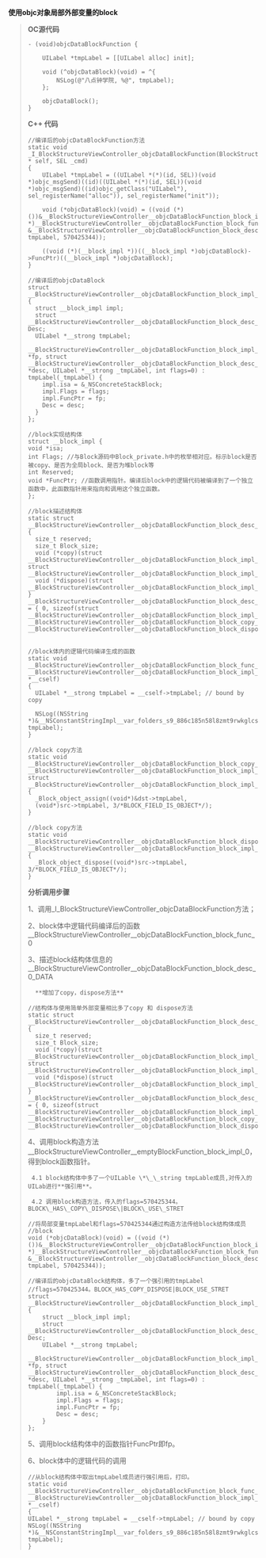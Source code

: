 **使用objc对象局部外部变量的block**

> **OC源代码**
>
> ```
> - (void)objcDataBlockFunction {
>     
>     UILabel *tmpLabel = [[UILabel alloc] init];
>     
>     void (^objcDataBlock)(void) = ^{        
>         NSLog(@"八点钟学院, %@", tmpLabel);
>     };
>     
>     objcDataBlock();
> }
> ```
>
> **C++ 代码**
>
> ```
> //编译后的objcDataBlockFunction方法
> static void _I_BlockStructureViewController_objcDataBlockFunction(BlockStructureViewController * self, SEL _cmd) 
> {
>     UILabel *tmpLabel = ((UILabel *(*)(id, SEL))(void *)objc_msgSend)((id)((UILabel *(*)(id, SEL))(void *)objc_msgSend)((id)objc_getClass("UILabel"), sel_registerName("alloc")), sel_registerName("init"));
>
>     void (*objcDataBlock)(void) = ((void (*)())&__BlockStructureViewController__objcDataBlockFunction_block_impl_0((void *)__BlockStructureViewController__objcDataBlockFunction_block_func_0, &__BlockStructureViewController__objcDataBlockFunction_block_desc_0_DATA, tmpLabel, 570425344));
>
>     ((void (*)(__block_impl *))((__block_impl *)objcDataBlock)->FuncPtr)((__block_impl *)objcDataBlock);
> }
>
> //编译后的objcDataBlock
> struct __BlockStructureViewController__objcDataBlockFunction_block_impl_0 
> {
>   struct __block_impl impl;
>   struct __BlockStructureViewController__objcDataBlockFunction_block_desc_0* Desc;
>   UILabel *__strong tmpLabel;
>   __BlockStructureViewController__objcDataBlockFunction_block_impl_0(void *fp, struct __BlockStructureViewController__objcDataBlockFunction_block_desc_0 *desc, UILabel *__strong _tmpLabel, int flags=0) : tmpLabel(_tmpLabel) {
>     impl.isa = &_NSConcreteStackBlock;
>     impl.Flags = flags;
>     impl.FuncPtr = fp;
>     Desc = desc;
>   }
> };
>
> //block实现结构体
> struct __block_impl {
> void *isa;
> int Flags; //与Block源码中Block_private.h中的枚举相对应。标示block是否被copy、是否为全局block、是否为堆block等
> int Reserved;
> void *FuncPtr; //函数调用指针。编译后block中的逻辑代码被编译到了一个独立函数中，此函数指针用来指向和调用这个独立函数。
> };
>
> //block描述结构体
> static struct __BlockStructureViewController__objcDataBlockFunction_block_desc_0 
> {
>   size_t reserved;
>   size_t Block_size;
>   void (*copy)(struct __BlockStructureViewController__objcDataBlockFunction_block_impl_0*, struct __BlockStructureViewController__objcDataBlockFunction_block_impl_0*);
>   void (*dispose)(struct __BlockStructureViewController__objcDataBlockFunction_block_impl_0*);
> } __BlockStructureViewController__objcDataBlockFunction_block_desc_0_DATA = { 0, sizeof(struct __BlockStructureViewController__objcDataBlockFunction_block_impl_0), __BlockStructureViewController__objcDataBlockFunction_block_copy_0, __BlockStructureViewController__objcDataBlockFunction_block_dispose_0};
>
>
> //block体内的逻辑代码编译生成的函数
> static void __BlockStructureViewController__objcDataBlockFunction_block_func_0(struct __BlockStructureViewController__objcDataBlockFunction_block_impl_0 *__cself) 
> {
>   UILabel *__strong tmpLabel = __cself->tmpLabel; // bound by copy
>   
>   NSLog((NSString *)&__NSConstantStringImpl__var_folders_s9_886c185n58l8zmt9rwkglcsc0000gn_T_BlockStructureViewController_dd128d_mi_3, tmpLabel);
> }
>
> //block copy方法
> static void __BlockStructureViewController__objcDataBlockFunction_block_copy_0(struct __BlockStructureViewController__objcDataBlockFunction_block_impl_0*dst, struct __BlockStructureViewController__objcDataBlockFunction_block_impl_0*src) 
> {
>   _Block_object_assign((void*)&dst->tmpLabel, 
>   (void*)src->tmpLabel, 3/*BLOCK_FIELD_IS_OBJECT*/);
> }
>
> //block copy方法
> static void __BlockStructureViewController__objcDataBlockFunction_block_dispose_0(struct __BlockStructureViewController__objcDataBlockFunction_block_impl_0*src) 
> {
>   _Block_object_dispose((void*)src->tmpLabel, 3/*BLOCK_FIELD_IS_OBJECT*/);
> }
> ```
>
> **分析调用步骤**
>
> 1、调用\_I\_BlockStructureViewController\_objcDataBlockFunction方法；
>
> 2、block体中逻辑代码编译后的函数\_\_BlockStructureViewController\_\_objcDataBlockFunction\_block\_func\_0
>
> 3、描述block结构体信息的\_\_BlockStructureViewController\_\_objcDataBlockFunction\_block\_desc\_0\_DATA
>
>       **增加了copy，dispose方法**
>
> ```
> //结构体与使用简单外部变量相比多了copy 和 dispose方法
> static struct __BlockStructureViewController__objcDataBlockFunction_block_desc_0 
> {
>   size_t reserved;
>   size_t Block_size;
>   void (*copy)(struct __BlockStructureViewController__objcDataBlockFunction_block_impl_0*, struct __BlockStructureViewController__objcDataBlockFunction_block_impl_0*);
>   void (*dispose)(struct __BlockStructureViewController__objcDataBlockFunction_block_impl_0*);
> } __BlockStructureViewController__objcDataBlockFunction_block_desc_0_DATA = { 0, sizeof(struct __BlockStructureViewController__objcDataBlockFunction_block_impl_0), __BlockStructureViewController__objcDataBlockFunction_block_copy_0, __BlockStructureViewController__objcDataBlockFunction_block_dispose_0};
> ```
>
> 4、调用block构造方法\_\_BlockStructureViewController\_\_emptyBlockFunction\_block\_impl\_0，得到block函数指针。
>
>      4.1 block结构体中多了一个UILable \*\_\_string tmpLable成员,对传入的UILab进行**强引用**。
>
>      4.2 调用block构造方法，传入的flags=570425344。BLOCK\_HAS\_COPY\_DISPOSE\|BLOCK\_USE\_STRET
>
> ```
> //将局部变量tmpLabel和flags=570425344通过构造方法传给block结构体成员
> //block 
> void (*objcDataBlock)(void) = ((void (*)())&__BlockStructureViewController__objcDataBlockFunction_block_impl_0((void *)__BlockStructureViewController__objcDataBlockFunction_block_func_0, &__BlockStructureViewController__objcDataBlockFunction_block_desc_0_DATA, tmpLabel, 570425344));
>
> //编译后的objcDataBlock结构体，多了一个强引用的tmpLabel
> //flags=570425344。BLOCK_HAS_COPY_DISPOSE|BLOCK_USE_STRET
> struct __BlockStructureViewController__objcDataBlockFunction_block_impl_0
> {
>     struct __block_impl impl;
>     struct __BlockStructureViewController__objcDataBlockFunction_block_desc_0* Desc;
>     UILabel *__strong tmpLabel;
>     __BlockStructureViewController__objcDataBlockFunction_block_impl_0(void *fp, struct __BlockStructureViewController__objcDataBlockFunction_block_desc_0 *desc, UILabel *__strong _tmpLabel, int flags=0) : tmpLabel(_tmpLabel) {
>         impl.isa = &_NSConcreteStackBlock;
>         impl.Flags = flags;
>         impl.FuncPtr = fp;
>         Desc = desc;
>     }
> };
> ```
>
> 5、调用block结构体中的函数指针FuncPtr即fp。
>
> 6、block体中的逻辑代码的调用
>
> ```
> //从block结构体中取出tmpLabel成员进行强引用后，打印。
> static void __BlockStructureViewController__objcDataBlockFunction_block_func_0(struct __BlockStructureViewController__objcDataBlockFunction_block_impl_0 *__cself) 
> {
> UILabel *__strong tmpLabel = __cself->tmpLabel; // bound by copy
> NSLog((NSString *)&__NSConstantStringImpl__var_folders_s9_886c185n58l8zmt9rwkglcsc0000gn_T_BlockStructureViewController_dd128d_mi_3, tmpLabel);
> }
> ```




